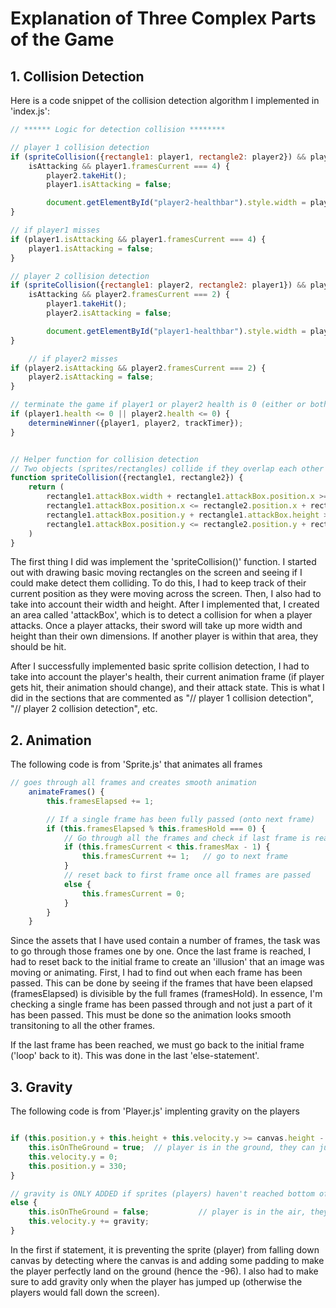 # Explanation of Three Complex Parts of the Game

## 1. Collision Detection
Here is a code snippet of the collision detection algorithm I implemented in 'index.js':
```javascript
// ****** Logic for detection collision ********

// player 1 collision detection
if (spriteCollision({rectangle1: player1, rectangle2: player2}) && player1.
    isAttacking && player1.framesCurrent === 4) {
        player2.takeHit();
        player1.isAttacking = false;

        document.getElementById("player2-healthbar").style.width = player2.health + "%";  // update visual healthbar by decreasing it
}

// if player1 misses
if (player1.isAttacking && player1.framesCurrent === 4) {
    player1.isAttacking = false;
}

// player 2 collision detection
if (spriteCollision({rectangle1: player2, rectangle2: player1}) && player2.
    isAttacking && player2.framesCurrent === 2) {
        player1.takeHit();
        player2.isAttacking = false;

        document.getElementById("player1-healthbar").style.width = player1.health + "%"; // update visual healthbar by decreasing it
}

    // if player2 misses
if (player2.isAttacking && player2.framesCurrent === 2) {
    player2.isAttacking = false;
}

// terminate the game if player1 or player2 health is 0 (either or both died)
if (player1.health <= 0 || player2.health <= 0) {
    determineWinner({player1, player2, trackTimer});
}


// Helper function for collision detection
// Two objects (sprites/rectangles) collide if they overlap each other 
function spriteCollision({rectangle1, rectangle2}) {
    return (
        rectangle1.attackBox.width + rectangle1.attackBox.position.x >= rectangle2.position.x && 
        rectangle1.attackBox.position.x <= rectangle2.position.x + rectangle2.width &&
        rectangle1.attackBox.position.y + rectangle1.attackBox.height >= rectangle2.position.y &&
        rectangle1.attackBox.position.y <= rectangle2.position.y + rectangle2.height
    )
}

```

The first thing I did was implement the 'spriteCollision()' function. I started out with drawing basic moving rectangles on the screen and seeing if I could make detect them colliding. To do this, I had to keep track of their current position as they were moving across the screen. Then, I also had to take into account their width and height. After I implemented that, I created an area called 'attackBox', which is to detect a collision for when a player attacks. Once a player attacks, their sword will take up more width and height than their own dimensions. If another player is within that area, they should be hit. 

After I successfully implemented basic sprite collision detection, I had to take into account the player's health, their current animation frame (if player gets hit, their animation should change), and their attack state. This is what I did in the sections that are commented as "// player 1 collision detection", "// player 2 collision detection", etc.


## 2. Animation
The following code is from 'Sprite.js' that animates all frames
```javascript
// goes through all frames and creates smooth animation
    animateFrames() {
        this.framesElapsed += 1;

        // If a single frame has been fully passed (onto next frame)
        if (this.framesElapsed % this.framesHold === 0) {
            // Go through all the frames and check if last frame is reached
            if (this.framesCurrent < this.framesMax - 1) {
                this.framesCurrent += 1;   // go to next frame
            }
            // reset back to first frame once all frames are passed
            else {
                this.framesCurrent = 0;
            }
        }
    }
```
Since the assets that I have used contain a number of frames, the task was to go through those frames one by one. Once the last frame is reached, I had to reset back to the initial frame to create an 'illusion' that an image was moving or animating. First, I had to find out when each frame has been passed. This can be done by seeing if the frames that have been elapsed (framesElapsed) is divisible by the full frames (framesHold). In essence, I'm checking a single frame has been passed through and not just a part of it has been passed. This must be done so the animation looks smooth transitoning to all the other frames.

If the last frame has been reached, we must go back to the initial frame ('loop' back to it). This was done in the last 'else-statement'.


## 3. Gravity 
The following code is from 'Player.js' implenting gravity on the players
```javascript

if (this.position.y + this.height + this.velocity.y >= canvas.height - 96) {
    this.isOnTheGround = true;  // player is in the ground, they can jump again 
    this.velocity.y = 0;
    this.position.y = 330;
}   

// gravity is ONLY ADDED if sprites (players) haven't reached bottom of canvas
else {
    this.isOnTheGround = false;           // player is in the air, they can't jump
    this.velocity.y += gravity;
}
```

In the first if statement, it is preventing the sprite (player) from falling down canvas by detecting where the canvas is and adding some padding to make the player perfectly land on the ground (hence the -96). I also had to make sure to add gravity only when the player has jumped up (otherwise the players would fall down the screen).
